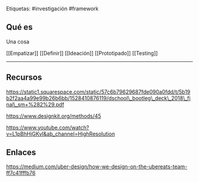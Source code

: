 Etiquetas: #investigación #framework

## Qué es
Una cosa

[[Empatizar]] 
[[Definir]]
[[Ideación]]
[[Prototipado]]
[[Testing]]

---

## Recursos
https://static1.squarespace.com/static/57c6b79629687fde090a0fdd/t/5b19b2f2aa4a99e99b26b6bb/1528410876119/dschool\_bootleg\_deck\_2018\_final\_sm+%282%29.pdf

https://www.designkit.org/methods/45

https://www.youtube.com/watch?v=L1pBhHjGKvI&ab_channel=HighResolution

## Enlaces
https://medium.com/uber-design/how-we-design-on-the-ubereats-team-ff7c41fffb76